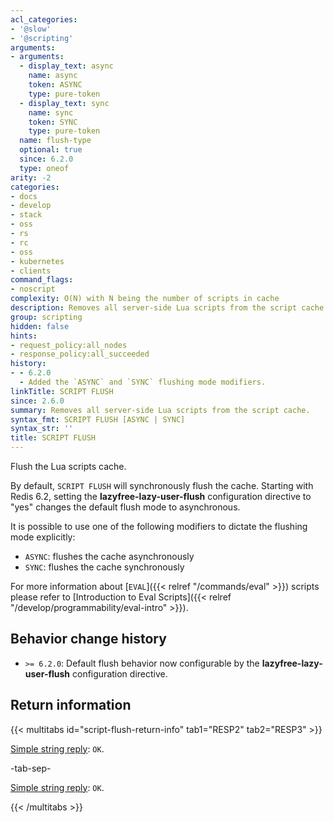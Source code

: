 ```yaml
---
acl_categories:
- '@slow'
- '@scripting'
arguments:
- arguments:
  - display_text: async
    name: async
    token: ASYNC
    type: pure-token
  - display_text: sync
    name: sync
    token: SYNC
    type: pure-token
  name: flush-type
  optional: true
  since: 6.2.0
  type: oneof
arity: -2
categories:
- docs
- develop
- stack
- oss
- rs
- rc
- oss
- kubernetes
- clients
command_flags:
- noscript
complexity: O(N) with N being the number of scripts in cache
description: Removes all server-side Lua scripts from the script cache.
group: scripting
hidden: false
hints:
- request_policy:all_nodes
- response_policy:all_succeeded
history:
- - 6.2.0
  - Added the `ASYNC` and `SYNC` flushing mode modifiers.
linkTitle: SCRIPT FLUSH
since: 2.6.0
summary: Removes all server-side Lua scripts from the script cache.
syntax_fmt: SCRIPT FLUSH [ASYNC | SYNC]
syntax_str: ''
title: SCRIPT FLUSH
---
```

Flush the Lua scripts cache.

By default, `SCRIPT FLUSH` will synchronously flush the cache.
Starting with Redis 6.2, setting the **lazyfree-lazy-user-flush** configuration directive to "yes" changes the default flush mode to asynchronous.

It is possible to use one of the following modifiers to dictate the flushing mode explicitly:

* `ASYNC`: flushes the cache asynchronously
* `SYNC`: flushes the cache synchronously

For more information about [`EVAL`]({{< relref "/commands/eval" >}}) scripts please refer to [Introduction to Eval Scripts]({{< relref "/develop/programmability/eval-intro" >}}).

## Behavior change history

*   `>= 6.2.0`: Default flush behavior now configurable by the **lazyfree-lazy-user-flush** configuration directive.

## Return information

{{< multitabs id="script-flush-return-info" 
    tab1="RESP2" 
    tab2="RESP3" >}}

[Simple string reply](../../develop/reference/protocol-spec#simple-strings): `OK`.

-tab-sep-

[Simple string reply](../../develop/reference/protocol-spec#simple-strings): `OK`.

{{< /multitabs >}}
